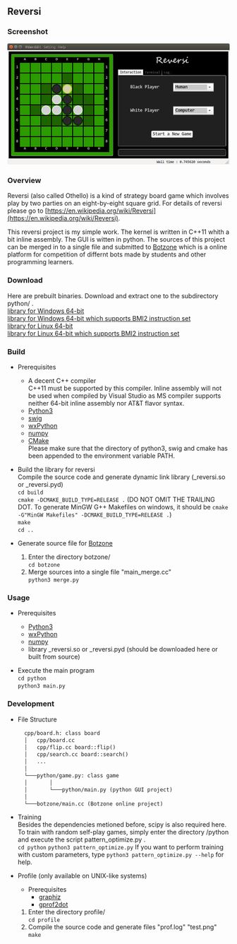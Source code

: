 ## Reversi

### Screenshot
![](./image/reversi.png)

### Overview
Reversi (also called Othello) is a kind of strategy board game which involves play by two parties on an eight-by-eight square grid. For details of reversi please go to [https://en.wikipedia.org/wiki/Reversi](https://en.wikipedia.org/wiki/Reversi).

This reversi project is my simple work. The kernel is written in C++11 whith a bit inline assembly. The GUI is witten in python. The sources of this project can be merged in to a single file and submitted to [Botzone](https://botzone.org) which is a online platform for competition of differnt bots made by students and other programming learners.

### Download
Here are prebuilt binaries. Download and extract one to the subdirectory python/ .  
	[library for Windows 64-bit](https://github.com/Nugnikoll/MyReversi/releases/download/untagged-20c3c432273701ae53ef/reversi_windows_x64.zip)  
	[library for Windows 64-bit which supports BMI2 instruction set](https://github.com/Nugnikoll/MyReversi/releases/download/untagged-20c3c432273701ae53ef/reversi_windows_x64_bmi2.zip)  
	[library for Linux 64-bit](https://github.com/Nugnikoll/MyReversi/releases/download/untagged-20c3c432273701ae53ef/reversi_linux_x64.tar.gz)  
	[library for Linux 64-bit which supports BMI2 instruction set](https://github.com/Nugnikoll/MyReversi/releases/download/untagged-20c3c432273701ae53ef/reversi_linux_x64_bmi2.tar.gz)

### Build

- Prerequisites
	- A decent C++ compiler  
		C++11 must be supported by this compiler. Inline assembly will not be used when compiled by Visual Studio as MS compiler supports neither 64-bit inline assembly nor AT&T flavor syntax.
	- [Python3](https://www.python.org/)
	- [swig](http://swig.org/)
	- [wxPython](https://www.wxpython.org/)
	- [numpy](http://www.numpy.org/)
	- [CMake](https://cmake.org/)  
	Please make sure that the directory of python3, swig and cmake has been appended to the environment variable PATH.

- Build the library for reversi  
	Compile the source code and generate dynamic link library (_reversi.so or _reversi.pyd)  
	`cd build`  
	`cmake -DCMAKE_BUILD_TYPE=RELEASE .` (DO NOT OMIT THE TRAILING DOT. To generate MinGW G++ Makefiles on windows, it should be `cmake -G"MinGW Makefiles" -DCMAKE_BUILD_TYPE=RELEASE .`)  
	`make`  
	`cd ..`  

- Generate source file for [Botzone](https://botzone.org)
	1. Enter the directory botzone/  
		`cd botzone`
	2. Merge sources into a single file "main_merge.cc"  
		`python3 merge.py`

### Usage
- Prerequisites
	- [Python3](https://www.python.org/)
	- [wxPython](https://www.wxpython.org/)
	- [numpy](http://www.numpy.org/)
	- library _reversi.so or _reversi.pyd (should be downloaded here or built from source)

- Execute the main program  
	`cd python`  
	`python3 main.py` 

### Development

- File Structure  

		cpp/board.h: class board
		│	cpp/board.cc
		│	cpp/flip.cc board::flip()
		│	cpp/search.cc board::search()
		│	...
		│
		└───python/game.py: class game
		│		│
		│		└───python/main.py (python GUI project)
		│
		└───botzone/main.cc (Botzone online project)

- Training  
	Besides the dependencies metioned before, scipy is also required here. To train with random self-play games, simply enter the directory /python and execute the script pattern_optimize.py .  
	`cd python`
	`python3 pattern_optimize.py`
	If you want to perform training with custom parameters, type `python3 pattern_optimize.py --help` for help.

- Profile (only available on UNIX-like systems)
	- Prerequisites
		- [graphiz](https://www.graphviz.org/)
		- [gprof2dot](https://github.com/jrfonseca/gprof2dot)

	1. Enter the directory profile/  
		`cd profile`
	2. Compile the source code and generate files "prof.log" "test.png"  
		`make`
